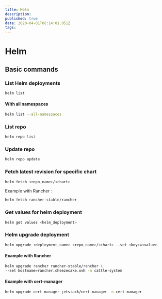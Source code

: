 ```yaml
---
title: Helm
description: 
published: true
date: 2020-04-01T08:14:01.051Z
tags: 
---
```


# Helm

## Basic commands

### List Helm deployments

```bash
helm list
```

#### With all namespaces

```bash
helm list --all-namespaces
```

### List repo

```bash
helm repo list
```

### Update repo

```bash
helm repo update
```

### Fetch latest revision for specific chart

```bash
helm fetch <repo_name>/<chart>
```

Example with Rancher :

```bash
helm fetch rancher-stable/rancher
```

### Get values for helm deployment

```bash
helm get values <helm_deployment>
```

### Helm upgrade deployment

```bash
helm upgrade <deployment_name> <repo_name>/<chart> --set <key>=<value> -n <namespace>
```

#### Example with Rancher

```bash
helm upgrade rancher rancher-stable/rancher \
--set hostname=rancher.cheezecake.ovh -n cattle-system
```

#### Example with cert-manager

```bash
helm upgrade cert-manager jetstack/cert-manager -n cert-manager
```